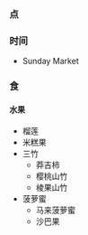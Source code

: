 ### 点

### 时间
* Sunday Market

### 食
#### 水果
* 榴莲
* 米糕果
* 三竹
  * 莽吉柿
  * 樱桃山竹
  * 棱果山竹
* 菠萝蜜
  * 马来菠萝蜜
  * 沙巴果
